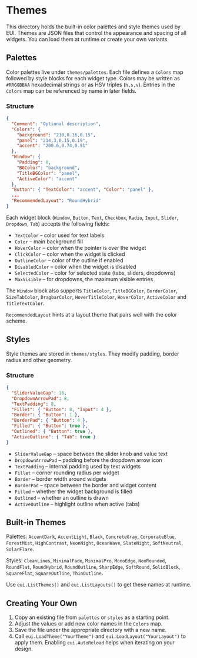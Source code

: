 # Themes

This directory holds the built-in color palettes and style themes used by EUI. Themes are JSON files that control the appearance and spacing of all widgets. You can load them at runtime or create your own variants.

## Palettes

Color palettes live under `themes/palettes`. Each file defines a `Colors` map followed by style blocks for each widget type. Colors may be written as `#RRGGBBAA` hexadecimal strings or as HSV triples (`h,s,v`). Entries in the `Colors` map can be referenced by name in later fields.

### Structure

```json
{
  "Comment": "Optional description",
  "Colors": {
    "background": "210,0.16,0.15",
    "panel": "214.3,0.15,0.19",
    "accent": "200.6,0.74,0.91"
  },
  "Window": {
    "Padding": 8,
    "BGColor": "background",
    "TitleBGColor": "panel",
    "ActiveColor": "accent"
  },
  "Button": { "TextColor": "accent", "Color": "panel" },
  ...
  "RecommendedLayout": "RoundHybrid"
}
```

Each widget block (`Window`, `Button`, `Text`, `Checkbox`, `Radio`, `Input`, `Slider`, `Dropdown`, `Tab`) accepts the following fields:

- `TextColor` – color used for text labels
- `Color` – main background fill
- `HoverColor` – color when the pointer is over the widget
- `ClickColor` – color when the widget is clicked
- `OutlineColor` – color of the outline if enabled
- `DisabledColor` – color when the widget is disabled
- `SelectedColor` – color for selected state (tabs, sliders, dropdowns)
- `MaxVisible` – for dropdowns, the maximum visible entries

The `Window` block also supports `TitleColor`, `TitleBGColor`, `BorderColor`, `SizeTabColor`, `DragbarColor`, `HoverTitleColor`, `HoverColor`, `ActiveColor` and `TitleTextColor`.

`RecommendedLayout` hints at a layout theme that pairs well with the color scheme.

## Styles

Style themes are stored in `themes/styles`. They modify padding, border radius and other geometry.

### Structure

```json
{
  "SliderValueGap": 16,
  "DropdownArrowPad": 8,
  "TextPadding": 8,
  "Fillet": { "Button": 8, "Input": 4 },
  "Border": { "Button": 1 },
  "BorderPad": { "Button": 4 },
  "Filled": { "Button": true },
  "Outlined": { "Button": true },
  "ActiveOutline": { "Tab": true }
}
```

- `SliderValueGap` – space between the slider knob and value text
- `DropdownArrowPad` – padding before the dropdown arrow icon
- `TextPadding` – internal padding used by text widgets
- `Fillet` – corner rounding radius per widget
- `Border` – border width around widgets
- `BorderPad` – space between the border and widget content
- `Filled` – whether the widget background is filled
- `Outlined` – whether an outline is drawn
- `ActiveOutline` – highlight outline when active (tabs)

## Built-in Themes

Palettes:
`AccentDark`, `AccentLight`, `Black`, `ConcreteGray`, `CorporateBlue`, `ForestMist`, `HighContrast`, `NeonNight`, `OceanWave`, `SlateNight`, `SoftNeutral`, `SolarFlare`.

Styles:
`CleanLines`, `MinimalFade`, `MinimalPro`, `MonoEdge`, `NeoRounded`, `RoundFlat`, `RoundHybrid`, `RoundOutline`, `SharpEdge`, `SoftRound`, `SolidBlock`, `SquareFlat`, `SquareOutline`, `ThinOutline`.

Use `eui.ListThemes()` and `eui.ListLayouts()` to get these names at runtime.

## Creating Your Own

1. Copy an existing file from `palettes` or `styles` as a starting point.
2. Adjust the values or add new color names in the `Colors` map.
3. Save the file under the appropriate directory with a new name.
4. Call `eui.LoadTheme("YourTheme")` and `eui.LoadLayout("YourLayout")` to apply them. Enabling `eui.AutoReload` helps when iterating on your design.

